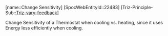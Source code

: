 ﻿---
type: TrizExample
aliases:
- Change Sensitivity
license: CC BY-SA 4.0
copyright: https://github.com/SpocWeb
IsDeleted: false
IsReadOnly: false
Confidential: public
tags: 
- Triz/Principle/Example
---
[name::Change Sensitivity]
[SpocWebEntityId::22483]
[Triz-Principle-Sub::[Triz-vary-feedback](tech/Triz/Sub/Triz-vary-feedback.md)]

Change Sensitivity of a Thermostat when cooling vs. heating, since it uses Energy less efficiently when cooling.